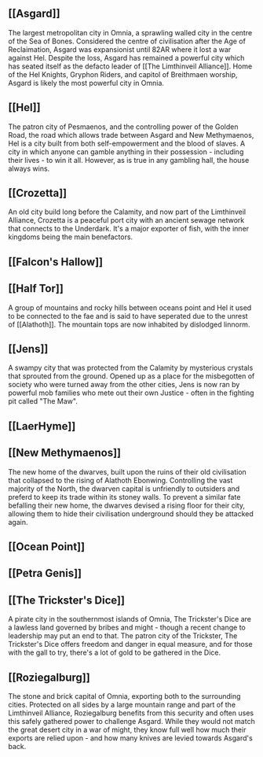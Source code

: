 ## [[Asgard]]
The largest metropolitan city in Omnia, a sprawling walled city in the centre of the Sea of Bones. Considered the centre of civilisation after the Age of Reclaimation, Asgard was expansionist until 82AR where it lost a war against Hel. Despite the loss, Asgard has remained a powerful city which has seated itself as the defacto leader of [[The Limthinveil Alliance]].  Home of the Hel Knights, Gryphon Riders, and capitol of Breithmaen worship, Asgard is likely the most powerful city in Omnia.

## [[Hel]]
The patron city of Pesmaenos, and the controlling power of the Golden Road, the road which allows trade between Asgard and New Methymaenos, Hel is a city built from both self-empowerment and the blood of slaves. A city in which anyone can gamble anything in their possession - including their lives - to win it all. However, as is true in any gambling hall, the house always wins.

## [[Crozetta]]
An old city build long before the Calamity, and now part of the Limthinveil Alliance, Crozetta is a peaceful port city with an ancient sewage network that connects to the Underdark. It's a major exporter of fish, with the inner kingdoms being the main benefactors.

## [[Falcon's Hallow]]

## [[Half Tor]]
A group of mountains and rocky hills between oceans point and Hel it used to be connected to the fae and is said to have seperated due to the unrest of [[Alathoth]]. The mountain tops are now inhabited by dislodged linnorm.

## [[Jens]]
A swampy city that was protected from the Calamity by mysterious crystals that sprouted from the ground. Opened up as a place for the misbegotten of society who were turned away from the other cities, Jens is now ran by powerful mob families who mete out their own Justice - often in the fighting pit called "The Maw".

## [[LaerHyme]]

## [[New Methymaenos]]
The new home of the dwarves, built upon the ruins of their old civilisation that collapsed to the rising of Alathoth Ebonwing. Controlling the vast majority of the North, the dwarven capital is unfriendly to outsiders and preferd to keep its trade within its stoney walls. To prevent a similar fate befalling their new home, the dwarves devised a rising floor for their city, allowing them to hide their civilisation underground should they be attacked again.

## [[Ocean Point]]

## [[Petra Genis]]

## [[The Trickster's Dice]]

A pirate city in the southernmost islands of Omnia, The Trickster's Dice are a lawless land governed by bribes and might - though a recent change to leadership may put an end to that. The patron city of the Trickster, The Trickster's Dice offers freedom and danger in equal measure, and for those with the gall to try, there's a lot of gold to be gathered in the Dice.

## [[Roziegalburg]]

The stone and brick capital of Omnia, exporting both to the surrounding cities. Protected on all sides by a large mountain range and part of the Limthinveil Alliance, Roziegalburg benefits from this security and often uses this safely gathered power to challenge Asgard. While they would not match the great desert city in a war of might, they know full well how much their exports are relied upon - and how many knives are levied towards Asgard's back. 